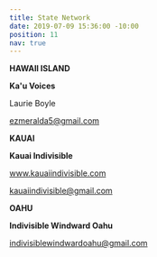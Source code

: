 ```yaml
---
title: State Network
date: 2019-07-09 15:36:00 -10:00
position: 11
nav: true
---
```


**HAWAII ISLAND**


**Ka'u Voices**

Laurie Boyle

ezmeralda5@gmail.com


**KAUAI**

**Kauai Indivisible**

www.kauaiindivisible.com

kauaiindivisible@gmail.com


**OAHU**


**Indivisible Windward Oahu**

indivisiblewindwardoahu@gmail.com